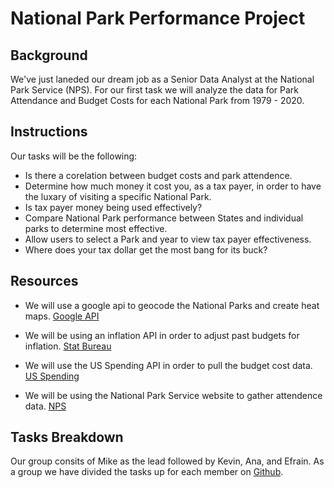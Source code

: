 # National Park Performance Project

## Background

We've just laneded our dream job as a Senior Data Analyst at the National Park Service (NPS). For our first task we will analyze the data for Park Attendance and Budget Costs for each National Park from 1979 - 2020.

## Instructions

Our tasks will be the following:

* Is there a corelation between budget costs and park attendence. 
* Determine how much money it cost you, as a tax payer, in order to have the luxary of visiting a specific National Park.
* Is tax payer money being used effectively?
* Compare National Park performance between States and individual parks to determine most effective.
* Allow users to select a Park and year to view tax payer effectiveness.
* Where does your tax dollar get the most bang for its buck?

## Resources

* We will use a google api to geocode the National Parks and create heat maps. [Google API](https://developers.google.com/places/web-service/search)

* We will be using an inflation API in order to adjust past budgets for inflation. [Stat Bureau](https://www.statbureau.org/en/united-states/inflation-charts-monthly-year-over-year)

* We will use the US Spending API in order to pull the budget cost data. [US Spending](https://api.usaspending.gov/)

* We will be using the National Park Service website to gather attendence data. [NPS](https://irma.nps.gov/STATS/SSRSReports/National%20Reports/Annual%20Park%20Ranking%20Report%20(1979%20-%20Last%20Calendar%20Year)) 

## Tasks Breakdown

Our group consits of Mike as the lead followed by Kevin, Ana, and Efrain. As a group we have divided the tasks up for each member on [Github](https://github.com/mregpala/project-national-park-performance/projects/1). 

